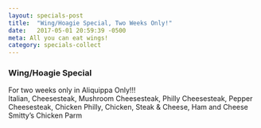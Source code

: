 ```yaml
---
layout: specials-post
title:  "Wing/Hoagie Special, Two Weeks Only!"
date:   2017-05-01 20:59:39 -0500
meta: All you can eat wings!
category: specials-collect
---
```


### Wing/Hoagie Special
For two weeks only in Aliquippa Only!!!
<br>
Italian, Cheesesteak, Mushroom Cheesesteak, Philly Cheesesteak, Pepper Cheesesteak, Chicken Philly, Chicken, Steak & Cheese, Ham and Cheese Smitty’s Chicken Parm
